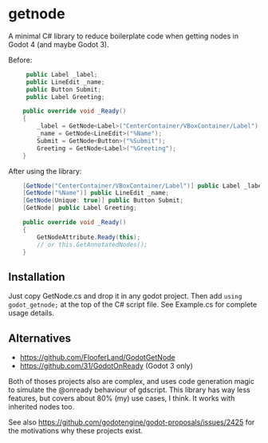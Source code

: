 # getnode

A minimal C# library to reduce boilerplate code when
getting nodes in Godot 4 (and maybe Godot 3).

Before:

```c#
     public Label _label;
     public LineEdit _name;
     public Button Submit;
     public Label Greeting;

    public override void _Ready()
    {
        _label = GetNode<Label>("CenterContainer/VBoxContainer/Label");
        _name = GetNode<LineEdit>("%Name");
        Submit = GetNode<Button>("%Submit");
        Greeting = GetNode<Label>("%Greeting");
    }
```

After using the library:

```c#
    [GetNode("CenterContainer/VBoxContainer/Label")] public Label _label;
    [GetNode("%Name")] public LineEdit _name;
    [GetNode(Unique: true)] public Button Submit;
    [GetNode] public Label Greeting;

    public override void _Ready()
    {
        GetNodeAttribute.Ready(this);
        // or this.GetAnnotatedNodes();
    }
```

## Installation

Just copy GetNode.cs and drop it in any godot project.
Then add `using godot_getnode;` at the top of the C# script file.
See Example.cs for complete usage details.

## Alternatives

- https://github.com/FlooferLand/GodotGetNode
- https://github.com/31/GodotOnReady (Godot 3 only)

Both of thoses projects also are complex, and uses code generation magic to simulate
the @onready behaviour of gdscript. This library has way less features,
but covers about 80% (my) use cases, I think. It works with inherited nodes too.

See also https://github.com/godotengine/godot-proposals/issues/2425 for the motivations
why these projects exist.
